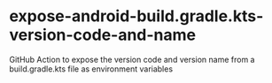 # expose-android-build.gradle.kts-version-code-and-name
GitHub Action to expose the version code and version name from a build.gradle.kts file as environment variables
